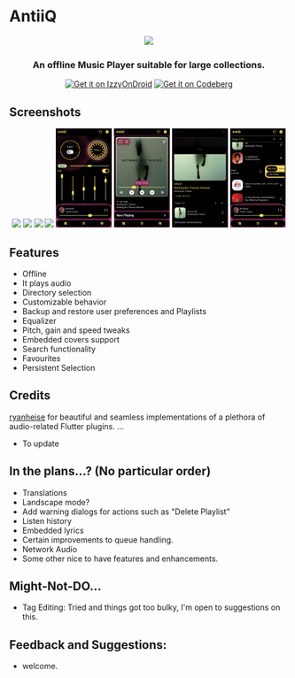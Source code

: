 # AntiiQ


<div align="center"><img src="collection/data/AntiiQ.png" width="150"></div>

<h3 align="center">An offline Music Player suitable for large collections.</h3>

<div align="center">

[![Get it on IzzyOnDroid](https://img.shields.io/badge/IzzyOnDroid-red?style=for-the-badge&logo=f-droid&labelColor=black)](https://apt.izzysoft.de/packages/com.coleblvck.antiiq)
[![Get it on Codeberg](https://img.shields.io/badge/Codeberg-Repo-blue?style=for-the-badge&logo=codeberg&labelColor=black)](https://codeberg.org/coleblvck/AntiiQ/releases)

</div>

## Screenshots

<div align="center">
    <img src="fastlane/metadata/android/en-US/images/phoneScreenshots/1.png" width="20%">
    <img src="fastlane/metadata/android/en-US/images/phoneScreenshots/2.png" width="20%">
    <img src="fastlane/metadata/android/en-US/images/phoneScreenshots/3.png" width="20%">
    <img src="fastlane/metadata/android/en-US/images/phoneScreenshots/4.png" width="20%">
    <img src="fastlane/metadata/android/en-US/images/phoneScreenshots/5.png" width="20%">
    <img src="fastlane/metadata/android/en-US/images/phoneScreenshots/6.png" width="20%">
    <img src="fastlane/metadata/android/en-US/images/phoneScreenshots/7.png" width="20%">
    <img src="fastlane/metadata/android/en-US/images/phoneScreenshots/8.png" width="20%">
</div>


## Features

- Offline
- It plays audio
- Directory selection
- Customizable behavior
- Backup and restore user preferences and Playlists
- Equalizer
- Pitch, gain and speed tweaks
- Embedded covers support
- Search functionality
- Favourites
- Persistent Selection


## Credits
[ryanheise](https://github.com/ryanheise) for beautiful and seamless implementations of a plethora of audio-related Flutter plugins.
...
- To update


## In the plans...? (No particular order)
- Translations
- Landscape mode?
- Add warning dialogs for actions such as "Delete Playlist"
- Listen history
- Embedded lyrics
- Certain improvements to queue handling.
- Network Audio
- Some other nice to have features and enhancements.

## Might-Not-DO...
- Tag Editing: Tried and things got too bulky, I'm open to suggestions on this.

## Feedback and Suggestions:
- welcome.